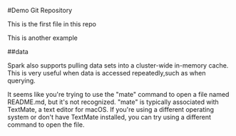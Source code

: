 #Demo Git Repository

This is the first file in this repo

This is another example

##data


Spark also supports pulling data sets into a cluster-wide in-memory cache. This is very useful when data is accessed repeatedly,such as when querying.

It seems like you're trying to use the "mate" command to open a file named README.md, but it's not recognized. "mate" is typically associated with TextMate, a text editor for macOS. If you're using a different operating system or don't have TextMate installed, you can try using a different command to open the file.
